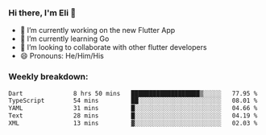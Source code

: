 ### Hi there, I'm Eli 👋
- 🔭 I’m currently working on the new Flutter App
- 🌱 I’m currently learning Go
- 🦄 I’m looking to collaborate with other flutter developers
- 😄 Pronouns: He/Him/His

### Weekly breakdown:
<!--START_SECTION:waka-->

```txt
Dart              8 hrs 50 mins   ███████████████████▒░░░░░   77.95 %
TypeScript        54 mins         ██░░░░░░░░░░░░░░░░░░░░░░░   08.01 %
YAML              31 mins         █░░░░░░░░░░░░░░░░░░░░░░░░   04.66 %
Text              28 mins         █░░░░░░░░░░░░░░░░░░░░░░░░   04.19 %
XML               13 mins         ▓░░░░░░░░░░░░░░░░░░░░░░░░   02.03 %
```

<!--END_SECTION:waka-->
